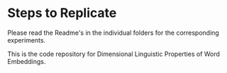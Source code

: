 # Steps to Replicate

Please read the Readme's in the individual folders for the corresponding experiments.

This is the code repository for Dimensional Linguistic Properties of Word Embeddings.
